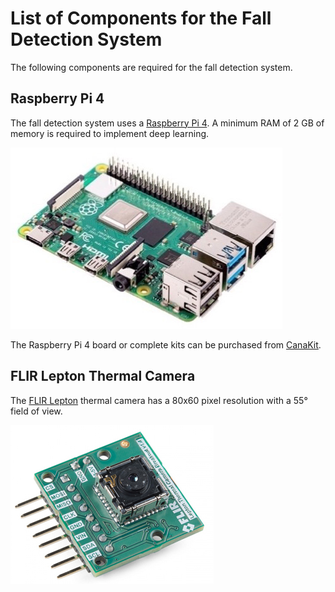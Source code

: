 # List of Components for the Fall Detection System

The following components are required for the fall detection system.

## Raspberry Pi 4
The fall detection system uses a [Raspberry Pi 4](https://www.raspberrypi.org/products/raspberry-pi-4-model-b/).  A minimum RAM of 2 GB of memory is required to implement deep learning.

![](https://github.com/vsv04/Fall-Detection-System/blob/master/COMPONENTS%20LIST/Images/Raspberry%20Pi%204.jpg)

The Raspberry Pi 4 board or complete kits can be purchased from [CanaKit](https://www.canakit.com/raspberry-pi-4-2gb.html). 

## FLIR Lepton Thermal Camera
The [FLIR Lepton](https://www.flir.com/products/lepton/?model=500-0763-01) thermal camera has a 80x60 pixel resolution with a 55° field of view. 

![](https://github.com/vsv04/Fall-Detection-System/blob/master/COMPONENTS%20LIST/Images/FLIR%20Lepton.jpg)
